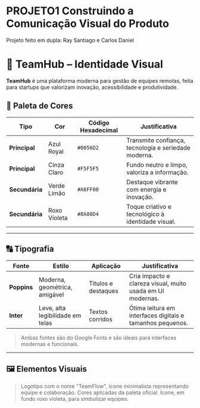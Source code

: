 # PROJETO1 Construindo a Comunicação Visual do Produto

Projeto feito em dupla: Ray Santiago e Carlos Daniel

# 🧠 TeamHub – Identidade Visual

**TeamHub** é uma plataforma moderna para gestão de equipes remotas, feita para startups que valorizam inovação, acessibilidade e produtividade.

## 🎨 Paleta de Cores

| Tipo        | Cor            | Código Hexadecimal | Justificativa |
|-------------|----------------|---------------------|---------------|
| **Principal**   | Azul Royal     | `#0056D2`            | Transmite confiança, tecnologia e seriedade moderna. |
| **Principal**   | Cinza Claro    | `#F5F5F5`            | Fundo neutro e limpo, valoriza a informação. |
| **Secundária**  | Verde Limão    | `#A6FF00`            | Destaque vibrante com energia e inovação. |
| **Secundária**  | Roxo Violeta   | `#8A00D4`            | Toque criativo e tecnológico à identidade visual. |

---

## 🔠 Tipografia

| Fonte     | Estilo                          | Aplicação           | Justificativa |
|-----------|----------------------------------|----------------------|---------------|
| **Poppins** | Moderna, geométrica, amigável    | Títulos e destaques   | Cria impacto e clareza visual, muito usada em UI modernas. |
| **Inter**   | Leve, alta legibilidade em telas | Textos corridos       | Ótima leitura em interfaces digitais e tamanhos pequenos. |

> Ambas fontes são do Google Fonts e são ideais para interfaces modernas e funcionais.

---

## 🖼️ Elementos Visuais

> Logotipo com o nome "TeamFlow", ícone minimalista representando equipe e colaboração. Cores aplicadas da paleta oficial.
> Ícone, em fundo roxo violeta, para simbolizar equipes.
